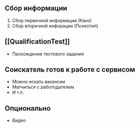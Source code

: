## Сбор информации

1. Сбор первичной информации (Квиз)
2. Сбор вторичной инфорации (Психотип)

##  [[QualificationTest]]

- Прохождение тестового задания

## Соискатель готов к работе с сервисом

- Можно искать вакансии
- Матчиться с работодателем
- И т.п. 

## Опционально

- Видео